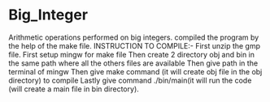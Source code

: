 # Big_Integer
Arithmetic operations performed on big integers.
compiled the program by the help of the make file.
INSTRUCTION TO COMPILE:-
First unzip the gmp file.
First setup mingw for make file
Then create 2 directory obj and bin in the same path where all the others files are available 
Then give path in the terminal of mingw
Then give make command (it will create obj file in the obj directory) to compile
Lastly give command ./bin/main(it will run the code (will create a main file in bin directory).
